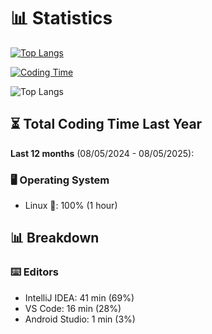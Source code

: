 # 📊 Statistics

[![Top Langs](https://github-readme-stats.vercel.app/api/top-langs/?username=Serafimklm&theme=dracula&title_color=58A6FF&bg_color=0D1117&text_color=C9D1D9&border_color=30363D)](https://github.com/Serafimklm)

[![Coding Time](https://github-readme-stats.vercel.app/api/wakatime?username=Serafimklm&theme=dracula&title_color=58A6FF&bg_color=0D1117&bar_color=58A6FF)](https://wakatime.com/@Serafimklm)

![Top Langs](https://github-readme-stats.vercel.app/api/top-langs/?username=Serafimklm&theme=dracula&title_color=58A6FF&bg_color=0D1117&bar_color=58A6FF)

## ⏳ Total Coding Time Last Year
**Last 12 months** (08/05/2024 - 08/05/2025):

### 🖥️ Operating System
- Linux 🐧: 100% (1 hour)


## 📊 Breakdown

### ⌨️ Editors
- IntelliJ IDEA: 41 min (69%)
- VS Code: 16 min (28%)
- Android Studio: 1 min (3%)

